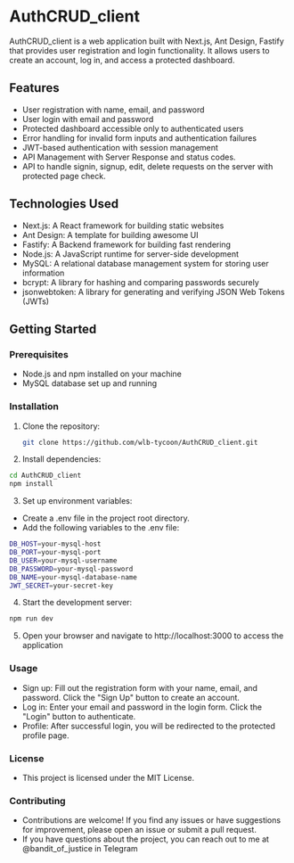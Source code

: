 # AuthCRUD_client

AuthCRUD_client is a web application built with Next.js, Ant Design, Fastify that provides user registration and login functionality. It allows users to create an account, log in, and access a protected dashboard.

## Features

- User registration with name, email, and password
- User login with email and password
- Protected dashboard accessible only to authenticated users
- Error handling for invalid form inputs and authentication failures
- JWT-based authentication with session management
- API Management with Server Response and status codes.
- API to handle signin, signup, edit, delete requests on the server with protected page check.

## Technologies Used

- Next.js: A React framework for building static websites
- Ant Design: A template for building awesome UI
- Fastify: A Backend framework for building fast rendering
- Node.js: A JavaScript runtime for server-side development
- MySQL: A relational database management system for storing user information
- bcrypt: A library for hashing and comparing passwords securely
- jsonwebtoken: A library for generating and verifying JSON Web Tokens (JWTs)

## Getting Started

### Prerequisites

- Node.js and npm installed on your machine
- MySQL database set up and running

### Installation

1. Clone the repository:

   ```bash
   git clone https://github.com/wlb-tycoon/AuthCRUD_client.git
   ```

2. Install dependencies:

```bash
cd AuthCRUD_client
npm install
```

3. Set up environment variables:

- Create a .env file in the project root directory.
- Add the following variables to the .env file:

```bash
DB_HOST=your-mysql-host
DB_PORT=your-mysql-port
DB_USER=your-mysql-username
DB_PASSWORD=your-mysql-password
DB_NAME=your-mysql-database-name
JWT_SECRET=your-secret-key
```

4. Start the development server:

```bash
npm run dev
```

5. Open your browser and navigate to http://localhost:3000 to access the application

### Usage

- Sign up: Fill out the registration form with your name, email, and password. Click the "Sign Up" button to create an account.
- Log in: Enter your email and password in the login form. Click the "Login" button to authenticate.
- Profile: After successful login, you will be redirected to the protected profile page.

### License

- This project is licensed under the MIT License.

### Contributing

- Contributions are welcome! If you find any issues or have suggestions for improvement, please open an issue or submit a pull request.
- If you have questions about the project, you can reach out to me at @bandit_of_justice in Telegram
